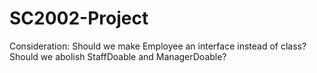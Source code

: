 # SC2002-Project

Consideration:
  Should we make Employee an interface instead of class?
  Should we abolish StaffDoable and ManagerDoable?
